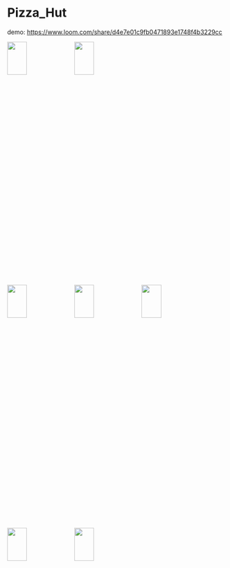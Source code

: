 # Pizza_Hut
demo: https://www.loom.com/share/d4e7e01c9fb0471893e1748f4b3229cc

<img width=30% height=14% src="https://user-images.githubusercontent.com/62088928/199106985-d0122db8-7dbf-43f6-82a7-3a0c55683a82.jpg">   <img width=30% height=14% src="https://user-images.githubusercontent.com/62088928/199107059-20433659-66b1-489b-950a-e2479c5668f5.jpg">

<img width=30% height=14% src="https://user-images.githubusercontent.com/62088928/199107680-5e1e94ea-68e2-4537-ae04-f4e927c8c87b.jpg">  <img width=30% height=14% src="https://user-images.githubusercontent.com/62088928/199107744-a6264ca9-dd11-4888-b98e-4ac827645d6e.jpg">  <img width=30% height=14% src="https://user-images.githubusercontent.com/62088928/199107845-2504f099-1358-4032-aa2c-deb0d01c8ea9.jpg">

<img width=30% height=14% src="https://user-images.githubusercontent.com/62088928/199107948-88afb700-4939-450b-b762-fe528a6c4662.jpg">  <img width=30% height=14% src="https://user-images.githubusercontent.com/62088928/199107805-26ede750-96ca-4634-b339-48f9238ae616.jpg">


 

